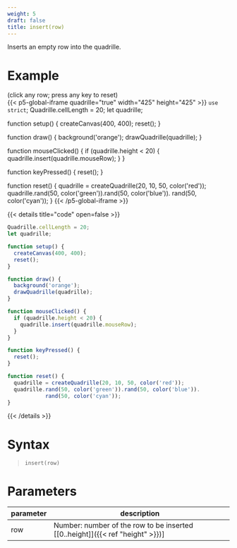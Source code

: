 ```yaml
---
weight: 5
draft: false
title: insert(row)
---
```


Inserts an empty row into the quadrille.

# Example

(click any row; press any key to reset)\
{{< p5-global-iframe quadrille="true" width="425" height="425" >}}
`use strict`;
Quadrille.cellLength = 20;
let quadrille;

function setup() {
  createCanvas(400, 400);
  reset();
}

function draw() {
  background('orange');
  drawQuadrille(quadrille);
}

function mouseClicked() {
  if (quadrille.height < 20) {
    quadrille.insert(quadrille.mouseRow);
  }
}

function keyPressed() {
  reset();
}

function reset() {
  quadrille = createQuadrille(20, 10, 50, color('red'));
  quadrille.rand(50, color('green')).rand(50, color('blue')).
            rand(50, color('cyan'));
}
{{< /p5-global-iframe >}}

{{< details title="code" open=false >}}
```js
Quadrille.cellLength = 20;
let quadrille;

function setup() {
  createCanvas(400, 400);
  reset();
}

function draw() {
  background('orange');
  drawQuadrille(quadrille);
}

function mouseClicked() {
  if (quadrille.height < 20) {
    quadrille.insert(quadrille.mouseRow);
  }
}

function keyPressed() {
  reset();
}

function reset() {
  quadrille = createQuadrille(20, 10, 50, color('red'));
  quadrille.rand(50, color('green')).rand(50, color('blue')).
            rand(50, color('cyan'));
}
```
{{< /details >}}

# Syntax

> `insert(row)`

# Parameters

| parameter | description                                                                     |
|-----------|---------------------------------------------------------------------------------|
| row       | Number: number of the row to be inserted [\[0..height\]]({{< ref "height" >}})] |